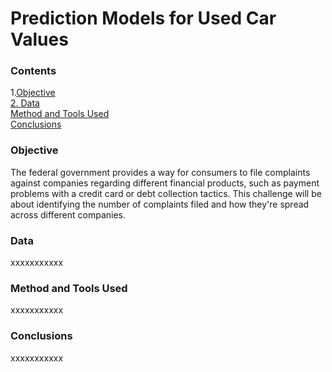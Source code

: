 # Prediction Models for Used Car Values

### Contents
1.[Objective](https://github.com/SteveLewisUK/datascience_bootcamp_projects/blob/main/predicting_used_car_values/README.md#objective)\
[2. Data](https://github.com/SteveLewisUK/datascience_bootcamp_projects/blob/main/predicting_used_car_values/README.md#data)\
[Method and Tools Used](https://github.com/SteveLewisUK/datascience_bootcamp_projects/blob/main/predicting_used_car_values/README.md#heading-level-4)\
[Conclusions](https://github.com/SteveLewisUK/datascience_bootcamp_projects/blob/main/predicting_used_car_values/README.md#heading-level-4)


### Objective
The federal government provides a way for consumers to file complaints against companies regarding different financial products, such as payment problems with a credit card or debt collection tactics. This challenge will be about identifying the number of complaints filed and how they're spread across different companies.

### Data
xxxxxxxxxxx

### Method and Tools Used
xxxxxxxxxxx

### Conclusions
xxxxxxxxxxx
